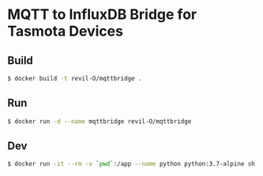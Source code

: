 # MQTT to InfluxDB Bridge for Tasmota Devices 

## Build

```sh
$ docker build -t revil-O/mqttbridge .
```


## Run

```sh
$ docker run -d --name mqttbridge revil-O/mqttbridge
```


## Dev

```sh
$ docker run -it --rm -v `pwd`:/app --name python python:3.7-alpine sh
```
